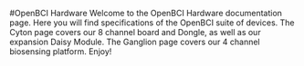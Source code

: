 #OpenBCI Hardware 
Welcome to the OpenBCI Hardware documentation page. Here you will find specifications of the OpenBCI suite of devices. The Cyton page covers our 8 channel board and Dongle, as well as our expansion Daisy Module. The Ganglion page covers our 4 channel biosensing platform. Enjoy!